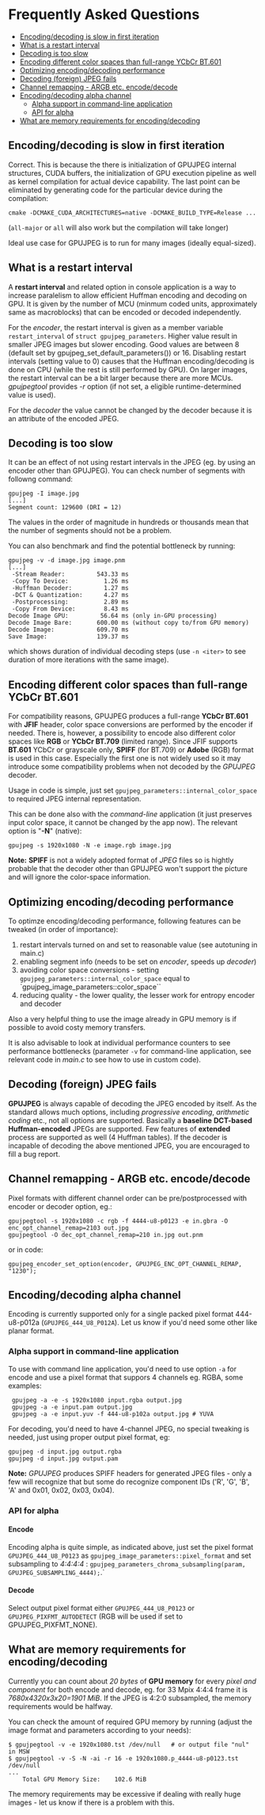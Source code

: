 # Frequently Asked Questions

- [Encoding/decoding is slow in first iteration](#encodingdecoding-is-slow-in-first-iteration)
- [What is a restart interval](#what-is-a-restart-interval)
- [Decoding is too slow](#decoding-is-too-slow)
- [Encoding different color spaces than full-range YCbCr BT.601](#encoding-different-color-spaces-than-full-range-ycbcr-bt601)
- [Optimizing encoding/decoding performance](#optimizing-encodingdecoding-performance)
- [Decoding (foreign) JPEG fails](#decoding-foreign-jpeg-fails)
- [Channel remapping - ARGB etc. encode/decode](#channel-remapping---argb-etc-encodedecode)
- [Encoding/decoding alpha channel](#encodingdecoding-alpha-channel)
   - [Alpha support in command-line application](#alpha-support-in-command-line-application)
   - [API for alpha](#api-for-alpha)
- [What are memory requirements for encoding/decoding](#what-are-memory-requirements-for-encodingdecoding)

## Encoding/decoding is slow in first iteration

Correct. This is because the there is initialization of GPUJPEG internal
structures, CUDA buffers, the initialization of GPU execution pipeline
as well as kernel compilation for actual device capability. The last
point can be eliminated by generating code for the particular device
during the compilation:

    cmake -DCMAKE_CUDA_ARCHITECTURES=native -DCMAKE_BUILD_TYPE=Release ...

(`all-major` or `all` will also work but the compilation will take longer)

Ideal use case for GPUJPEG is to run for many images (ideally equal-sized).

## What is a restart interval

A **restart interval** and related option in console application is a way
to increase paralelism to allow efficient Huffman encoding and decoding on
GPU. It is given by the number of MCU (minmum coded units, approximately
same as macroblocks) that can be encoded or decoded independently.

For the _encoder_, the restart interval is given as a member variable
`restart_interval` of `struct gpujpeg_parameters`. Higher value result
in smaller JPEG images but slower encoding. Good values are between 8
(default set by gpujpeg_set_default_parameters()) or 16. Disabling restart
intervals (setting value to 0) causes that the Huffman encoding/decoding
is done on CPU (while the rest is still performed by GPU). On larger
images, the restart interval can be a bit larger because there are more
MCUs. _gpujpegtool_ provides _-r_ option (if not set, a eligible
runtime-determined value is used).

For the _decoder_ the value cannot be changed by the decoder because it is an
attribute of the encoded JPEG.

## Decoding is too slow
It can be an effect of not using restart intervals in the JPEG (eg. by using
an encoder other than GPUJPEG). You can check number of segments with followng
command:

    gpujpeg -I image.jpg
    [...]
    Segment count: 129600 (DRI = 12)

The values in the order of magnitude in hundreds or thousands mean that the number
of segments should not be a problem.

You can also benchmark and find the potential bottleneck by running:

    gpujpeg -v -d image.jpg image.pnm
    [...]
     -Stream Reader:         543.33 ms
     -Copy To Device:          1.26 ms
     -Huffman Decoder:         1.27 ms
     -DCT & Quantization:      4.27 ms
     -Postprocessing:          2.89 ms
     -Copy From Device:        8.43 ms
    Decode Image GPU:         56.64 ms (only in-GPU processing)
    Decode Image Bare:       600.00 ms (without copy to/from GPU memory)
    Decode Image:            609.70 ms
    Save Image:              139.37 ms

which shows duration of individual decoding steps (use `-n <iter>` to see
duration of more iterations with the same image).

## Encoding different color spaces than full-range YCbCr BT.601
For compatibility reasons, GPUJPEG produces a full-range **YCbCr BT.601** with **JFIF**
header, color space conversions are performed by the encoder if needed. There is, however,
a possibility to encode also different color spaces like **RGB** or **YCbCr BT.709**
(limited range). Since JFIF supports **BT.601** YCbCr or grayscale only, **SPIFF** (for BT.709)
or **Adobe** (RGB) format is used in this case. Especially the first one is not widely used so
it may introduce some compatibility problems when not decoded by the _GPUJPEG_ decoder.

Usage in code is simple, just set `gpujpeg_parameters::internal_color_space` to required JPEG
internal representation.

This can be done also with the _command-line_ application (it just preserves input
color space, it cannot be changed by the app now). The relevant option is "**-N**"
(native):


    gpujpeg -s 1920x1080 -N -e image.rgb image.jpg

**Note:** **SPIFF** is not a widely adopted format of _JPEG_ files so is
hightly probable that the decoder other than GPUJPEG won't support the picture
and will ignore the color-space information.

## Optimizing encoding/decoding performance
To optimze encoding/decoding performance, following features can be tweaked (in order of importance):

1. restart intervals turned on and set to reasonable value (see autotuning in main.c)
2. enabling segment info (needs to be set on _encoder_, speeds up _decoder_)
3. avoiding color space conversions - setting `gpujpeg_parameters::internal_color_space` equal to
   `gpujpeg_image_parameters::color_space``
4. reducing quality - the lower quality, the lesser work for entropy encoder and decoder

Also a very helpful thing to use the image already in GPU memory is if possible to avoid costy
memory transfers.

It is also advisable to look at individual performance counters to see performance bottlenecks
(parameter `-v` for command-line application, see relevant code in _main.c_ to see how to use
in custom code).

## Decoding (foreign) JPEG fails
**GPUJPEG** is always capable of decoding the JPEG encoded by itself. As the standard allows
much options, including _progressive encoding_, _arithmetic coding_ etc., not all options
are supported. Basically a **baseline** **DCT-based** **Huffman-encoded** JPEGs are supported.
Few features of **extended** process are supported as well (4 Huffman tables). If the decoder
is incapable of decoding the above mentioned JPEG, you are encouraged to fill a bug report.

## Channel remapping - ARGB etc. encode/decode

Pixel formats with different channel order can be pre/postprocessed with
encoder or decoder option, eg.:

    gpujpegtool -s 1920x1080 -c rgb -f 4444-u8-p0123 -e in.gbra -O enc_opt_channel_remap=2103 out.jpg
    gpujpegtool -O dec_opt_channel_remap=210 in.jpg out.pnm

or in code:

    gpujpeg_encoder_set_option(encoder, GPUJPEG_ENC_OPT_CHANNEL_REMAP, "1230");

## Encoding/decoding alpha channel
Encoding is currently supported only for a single packed pixel format
444-u8-p012a (`GPUJPEG_444_U8_P012A`). Let us know if you'd need some other
like planar format.

### Alpha support in command-line application
To use with command line application, you'd need to use option `-a` for encode
and use a pixel format that suppors 4 channels eg. RGBA, some examples:

     gpujpeg -a -e -s 1920x1080 input.rgba output.jpg
     gpujpeg -a -e input.pam output.jpg
     gpujpeg -a -e input.yuv -f 444-u8-p102a output.jpg # YUVA

For decoding, you'd need to have 4-channel JPEG, no special tweaking is needed,
just using proper output pixel format, eg:

    gpujpeg -d input.jpg output.rgba
    gpujpeg -d input.jpg output.pam


**Note:** _GPUJPEG_ produces SPIFF headers for generated JPEG files - only a
few will recognize that but some do recognize component IDs ('R', 'G', 'B', 'A'
and 0x01, 0x02, 0x03, 0x04).

### API for alpha
#### Encode
Encoding alpha is quite simple, as indicated above, just set the pixel format `GPUJPEG_444_U8_P0123`
as `gpujpeg_image_parameters::pixel_format` and set subsampling to _4:4:4:4_ :
`gpujpeg_parameters_chroma_subsampling(param, GPUJPEG_SUBSAMPLING_4444);`.`

#### Decode
Select output pixel format either `GPUJPEG_444_U8_P0123` or
`GPUJPEG_PIXFMT_AUTODETECT` (RGB will be used if set to GPUJPEG_PIXFMT_NONE).

## What are memory requirements for encoding/decoding

Currently you can count about _20 bytes_ of **GPU memory** for every
_pixel and component_ for both encode and decode, eg. for 33 Mpix 4:4:4
frame it is _7680x4320x3x20=1901 MiB_. If the JPEG is 4:2:0 subsampled,
the memory requirements would be halfway.

You can check the amount of required GPU memory by running (adjust the
image format and parameters according to your needs):

    $ gpujpegtool -v -e 1920x1080.tst /dev/null   # or output file "nul" in MSW
    $ gpujpegtool -v -S -N -ai -r 16 -e 1920x1080.p_4444-u8-p0123.tst /dev/null
    ...
        Total GPU Memory Size:    102.6 MiB

The memory requirements may be excessive if dealing with really huge
images - let us know if there is a problem with this.

